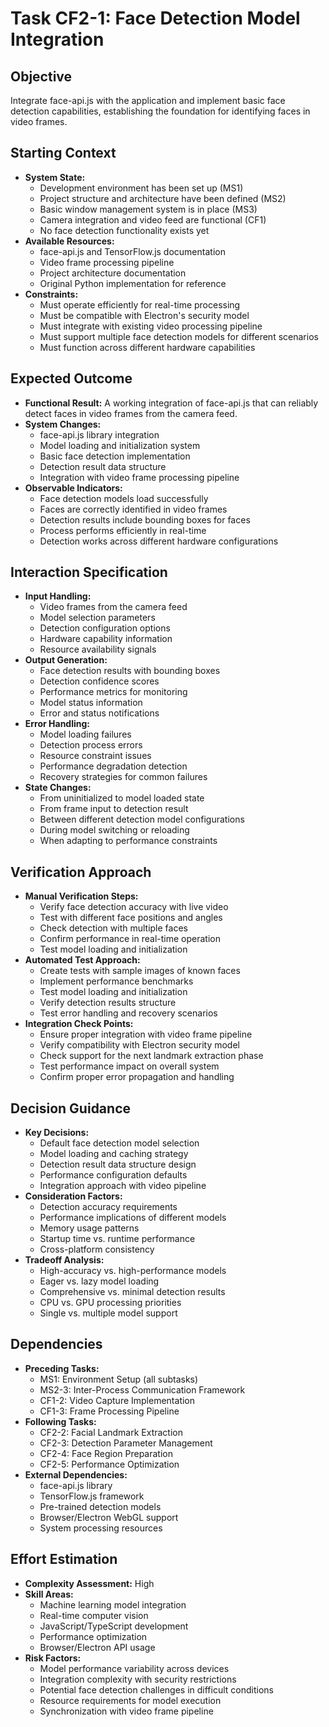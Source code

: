 # Task CF2-1: Face Detection Model Integration

## Objective
Integrate face-api.js with the application and implement basic face detection capabilities, establishing the foundation for identifying faces in video frames.

## Starting Context
- **System State:** 
  - Development environment has been set up (MS1)
  - Project structure and architecture have been defined (MS2)
  - Basic window management system is in place (MS3)
  - Camera integration and video feed are functional (CF1)
  - No face detection functionality exists yet
- **Available Resources:** 
  - face-api.js and TensorFlow.js documentation
  - Video frame processing pipeline
  - Project architecture documentation
  - Original Python implementation for reference
- **Constraints:** 
  - Must operate efficiently for real-time processing
  - Must be compatible with Electron's security model
  - Must integrate with existing video processing pipeline
  - Must support multiple face detection models for different scenarios
  - Must function across different hardware capabilities

## Expected Outcome
- **Functional Result:** A working integration of face-api.js that can reliably detect faces in video frames from the camera feed.
- **System Changes:** 
  - face-api.js library integration
  - Model loading and initialization system
  - Basic face detection implementation
  - Detection result data structure
  - Integration with video frame processing pipeline
- **Observable Indicators:** 
  - Face detection models load successfully
  - Faces are correctly identified in video frames
  - Detection results include bounding boxes for faces
  - Process performs efficiently in real-time
  - Detection works across different hardware configurations

## Interaction Specification
- **Input Handling:** 
  - Video frames from the camera feed
  - Model selection parameters
  - Detection configuration options
  - Hardware capability information
  - Resource availability signals
- **Output Generation:** 
  - Face detection results with bounding boxes
  - Detection confidence scores
  - Performance metrics for monitoring
  - Model status information
  - Error and status notifications
- **Error Handling:** 
  - Model loading failures
  - Detection process errors
  - Resource constraint issues
  - Performance degradation detection
  - Recovery strategies for common failures
- **State Changes:** 
  - From uninitialized to model loaded state
  - From frame input to detection result
  - Between different detection model configurations
  - During model switching or reloading
  - When adapting to performance constraints

## Verification Approach
- **Manual Verification Steps:** 
  - Verify face detection accuracy with live video
  - Test with different face positions and angles
  - Check detection with multiple faces
  - Confirm performance in real-time operation
  - Test model loading and initialization
- **Automated Test Approach:** 
  - Create tests with sample images of known faces
  - Implement performance benchmarks
  - Test model loading and initialization
  - Verify detection results structure
  - Test error handling and recovery scenarios
- **Integration Check Points:** 
  - Ensure proper integration with video frame pipeline
  - Verify compatibility with Electron security model
  - Check support for the next landmark extraction phase
  - Test performance impact on overall system
  - Confirm proper error propagation and handling

## Decision Guidance
- **Key Decisions:** 
  - Default face detection model selection
  - Model loading and caching strategy
  - Detection result data structure design
  - Performance configuration defaults
  - Integration approach with video pipeline
- **Consideration Factors:** 
  - Detection accuracy requirements
  - Performance implications of different models
  - Memory usage patterns
  - Startup time vs. runtime performance
  - Cross-platform consistency
- **Tradeoff Analysis:** 
  - High-accuracy vs. high-performance models
  - Eager vs. lazy model loading
  - Comprehensive vs. minimal detection results
  - CPU vs. GPU processing priorities
  - Single vs. multiple model support

## Dependencies
- **Preceding Tasks:** 
  - MS1: Environment Setup (all subtasks)
  - MS2-3: Inter-Process Communication Framework
  - CF1-2: Video Capture Implementation
  - CF1-3: Frame Processing Pipeline
- **Following Tasks:** 
  - CF2-2: Facial Landmark Extraction
  - CF2-3: Detection Parameter Management
  - CF2-4: Face Region Preparation
  - CF2-5: Performance Optimization
- **External Dependencies:** 
  - face-api.js library
  - TensorFlow.js framework
  - Pre-trained detection models
  - Browser/Electron WebGL support
  - System processing resources

## Effort Estimation
- **Complexity Assessment:** High
- **Skill Areas:** 
  - Machine learning model integration
  - Real-time computer vision
  - JavaScript/TypeScript development
  - Performance optimization
  - Browser/Electron API usage
- **Risk Factors:** 
  - Model performance variability across devices
  - Integration complexity with security restrictions
  - Potential face detection challenges in difficult conditions
  - Resource requirements for model execution
  - Synchronization with video frame pipeline